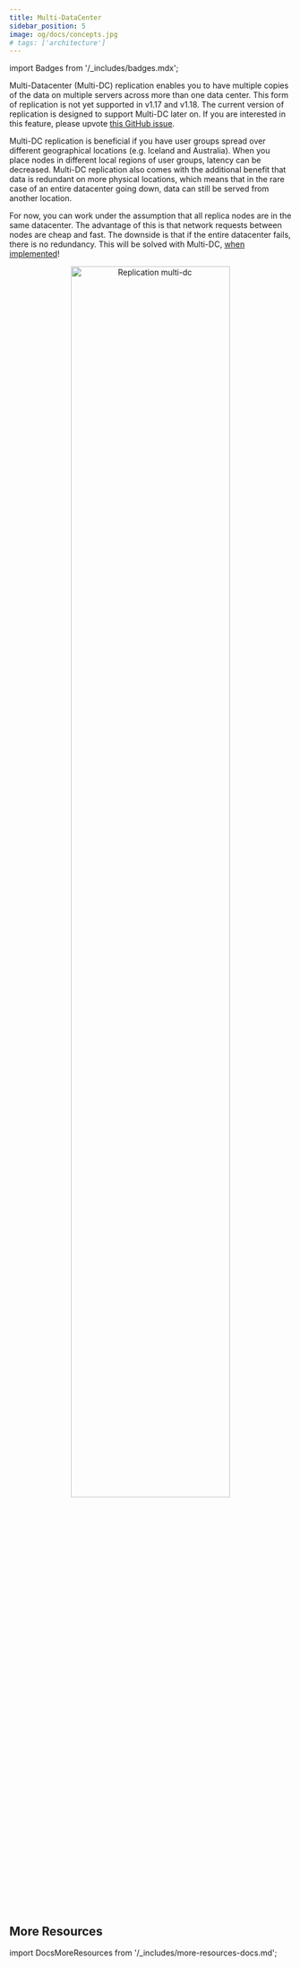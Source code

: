```yaml
---
title: Multi-DataCenter
sidebar_position: 5
image: og/docs/concepts.jpg
# tags: ['architecture']
---
```

import Badges from '/_includes/badges.mdx';

<Badges/>

Multi-Datacenter (Multi-DC) replication enables you to have multiple copies of the data on multiple servers across more than one data center. This form of replication is not yet supported in v1.17 and v1.18. The current version of replication is designed to support Multi-DC later on. If you are interested in this feature, please upvote [this GitHub issue](https://github.com/weaviate/weaviate/issues/2436).

Multi-DC replication is beneficial if you have user groups spread over different geographical locations (e.g. Iceland and Australia). When you place nodes in different local regions of user groups, latency can be decreased. 
Multi-DC replication also comes with the additional benefit that data is redundant on more physical locations, which means that in the rare case of an entire datacenter going down, data can still be served from another location.

For now, you can work under the assumption that all replica nodes are in the same datacenter. The advantage of this is that network requests between nodes are cheap and fast. The downside is that if the entire datacenter fails, there is no redundancy. This will be solved with Multi-DC, [when implemented](https://github.com/weaviate/weaviate/issues/2436)! 

<p align="center"><img src="/img/docs/replication-architecture/replication-regional-proximity-3.png" alt="Replication multi-dc" width="75%"/></p>


## More Resources

import DocsMoreResources from '/_includes/more-resources-docs.md';

<DocsMoreResources />
